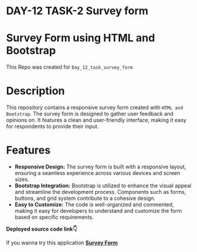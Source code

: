 # DAY-12 TASK-2 Survey form

# Survey Form using HTML and Bootstrap

This Repo was created for `Day_12_task_survey_form `

# Description

This repository contains a responsive survey form created with `HTML and Bootstrap`. The survey form is designed to gather user feedback and opinions on. It features a clean and user-friendly interface, making it easy for respondents to provide their input.

# Features

- **Responsive Design:** The survey form is built with a responsive layout, ensuring a seamless experience across various devices and screen sizes.
- **Bootstrap Integration:** Bootstrap is utilized to enhance the visual appeal and streamline the development process. Components such as forms, buttons, and grid system contribute to a cohesive design.
- **Easy to Customize:** The code is well-organized and commented, making it easy for developers to understand and customize the form based on specific requirements.

**Deployed source code link👇**

If you wanna try this application **[Survey Form](https://survey-form-manupriyan.netlify.app)**
